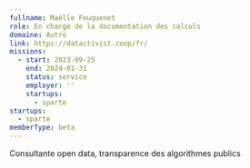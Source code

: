 ```yaml
---
fullname: Maëlle Fouquenet
role: En charge de la documentation des calculs
domaine: Autre
link: https://datactivist.coop/fr/
missions:
  - start: 2023-09-25
    end: 2024-01-31
    status: service
    employer: ''
    startups:
      - sparte
startups:
  - sparte
memberType: beta
---
```

Consultante open data, transparence des algorithmes publics